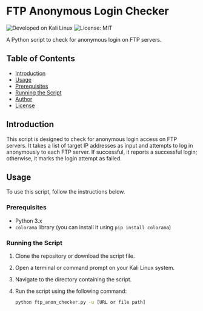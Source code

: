 # FTP Anonymous Login Checker

![Developed on Kali Linux](https://img.shields.io/badge/Developed%20on-Kali%20Linux-557C94?style=for-the-badge)
![License: MIT](https://img.shields.io/badge/License-MIT-green?style=for-the-badge)

A Python script to check for anonymous login on FTP servers.

## Table of Contents

- [Introduction](#introduction)
- [Usage](#usage)
- [Prerequisites](#prerequisites)
- [Running the Script](#running-the-script)
- [Author](#author)
- [License](#license)

## Introduction

This script is designed to check for anonymous login access on FTP servers. It takes a list of target IP addresses as input and attempts to log in anonymously to each FTP server. If successful, it reports a successful login; otherwise, it marks the login attempt as failed.

## Usage

To use this script, follow the instructions below.

### Prerequisites

- Python 3.x
- `colorama` library (you can install it using `pip install colorama`)

### Running the Script

1. Clone the repository or download the script file.

2. Open a terminal or command prompt on your Kali Linux system.

3. Navigate to the directory containing the script.

4. Run the script using the following command:

   ```bash
   python ftp_anon_checker.py -u [URL or file path]
```
